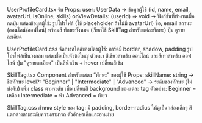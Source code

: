UserProfileCard.tsx
    รับ Props:
    user: UserData → ข้อมูลผู้ใช้ (id, name, email, avatarUrl, isOnline, skills)
    onViewDetails: (userId) => void → ฟังก์ชันที่ทำงานเมื่อกดปุ่ม
    แสดงข้อมูลผู้ใช้:
    รูปโปรไฟล์ (ใช้ placeholder ถ้าไม่มี avatarUrl)
    ชื่อ, email
    สถานะ (ออนไลน์/ออฟไลน์) พร้อมสี
    ทักษะทั้งหมด (เรียกใช้ SkillTag สำหรับแต่ละทักษะ)
    ปุ่ม ดูรายละเอียด

UserProfileCard.css
    จัดการสไตล์ของบัตรผู้ใช้:
    การ์ดมี border, shadow, padding
    รูปโปรไฟล์เป็นวงกลม
    แสดงชื่อเป็นหัวข้อใหญ่ ตัวหนา
    สีเขียวสำหรับ ออนไลน์ และสีเทาสำหรับ ออฟไลน์
    ปุ่ม "ดูรายละเอียด" เป็นสีน้ำเงิน + hover เปลี่ยนสีเข้ม

SkillTag.tsx
    Component สำหรับแสดง “ทักษะ” ของผู้ใช้
    Props:
    skillName: string → ชื่อทักษะ
    level?: "Beginner" | "Intermediate" | "Advanced" → ระดับของทักษะ (ไม่บังคับ)
    เพิ่ม class ตามระดับ เพื่อเปลี่ยนสี background ของแต่ละ tag
    ตัวอย่าง:
    Beginner = เหลือง
    Intermediate = ฟ้า
    Advanced = เขียว

SkillTag.css
    กำหนด style ของ tag:
    มี padding, border-radius ให้ดูเป็นกล่องเล็กๆ
    สีแตกต่างตามระดับความสามารถ
    ตัวอักษรเล็กและอ่านง่าย
